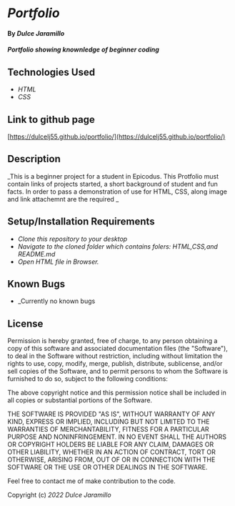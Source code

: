 # _Portfolio_

#### By _**Dulce Jaramillo**_

#### _Portfolio showing knownledge of beginner coding_

## Technologies Used

* _HTML_
* _CSS_

## Link to github page
[https://dulcelj55.github.io/portfolio/](https://dulcelj55.github.io/portfolio/)


## Description

_This is a beginner project for a student in Epicodus. This Protfolio must contain links of projects started, a short background of student and fun facts.  In order to pass a demonstration of use for HTML, CSS,  along image and link attachemnt are the required _

## Setup/Installation Requirements

* _Clone this repository to your desktop_
* _Navigate to the cloned folder which contains folers: HTML,CSS,and README.md_
* _Open HTML file in Browser._

## Known Bugs

* _Currently no known bugs

## License

Permission is hereby granted, free of charge, to any person obtaining a copy of this software and associated documentation files (the "Software"), to deal in the Software without restriction, including without limitation the rights to use, copy, modify, merge, publish, distribute, sublicense, and/or sell copies of the Software, and to permit persons to whom the Software is furnished to do so, subject to the following conditions:

The above copyright notice and this permission notice shall be included in all copies or substantial portions of the Software.

THE SOFTWARE IS PROVIDED "AS IS", WITHOUT WARRANTY OF ANY KIND, EXPRESS OR IMPLIED, INCLUDING BUT NOT LIMITED TO THE WARRANTIES OF MERCHANTABILITY, FITNESS FOR A PARTICULAR PURPOSE AND NONINFRINGEMENT. IN NO EVENT SHALL THE AUTHORS OR COPYRIGHT HOLDERS BE LIABLE FOR ANY CLAIM, DAMAGES OR OTHER LIABILITY, WHETHER IN AN ACTION OF CONTRACT, TORT OR OTHERWISE, ARISING FROM, OUT OF OR IN CONNECTION WITH THE SOFTWARE OR THE USE OR OTHER DEALINGS IN THE SOFTWARE.

Feel free to contact me of make contribution to the code.

Copyright (c) _2022_ _Dulce Jaramillo_